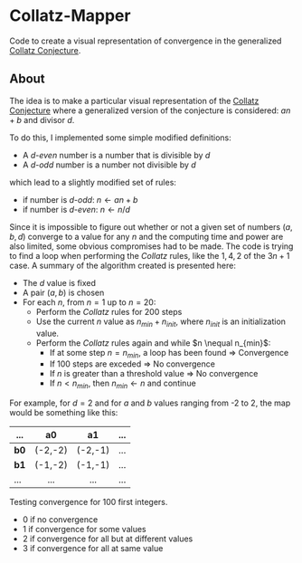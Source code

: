 # Collatz-Mapper
Code to create a visual representation of convergence in the generalized [Collatz Conjecture](https://en.wikipedia.org/wiki/Collatz_conjecture "Collatz Conjecture").

## About
The idea is to make a particular visual representation of the [Collatz Conjecture](https://en.wikipedia.org/wiki/Collatz_conjecture "Collatz Conjecture") where a generalized version of the conjecture is considered: $a n + b$ and divisor $d$.

To do this, I implemented some simple modified definitions:
* A _d-even_ number is a number that is divisible by $d$
* A _d-odd_ number is a number not divisible by $d$

which lead to a slightly modified set of rules:
* if number is _d-odd_: $n \leftarrow an+b$
* if number is _d-even_: $n \leftarrow n/d$

Since it is impossible to figure out whether or not a given set of numbers $(a, b, d)$ converge to a value for any $n$ and the computing time and power are also limited, some obvious compromises had to be made. The code is trying to find a loop when performing the _Collatz_ rules, like the $1, 4, 2$ of the $3n+1$ case. A summary of the algorithm created is presented here:
* The $d$ value is fixed
* A pair $(a, b)$ is chosen
* For each $n$, from $n=1$ up to $n=20$:
  * Perform the _Collatz_ rules for 200 steps
  * Use the current $n$ value as $n_{min}+n_{init}$, where $n_{init}$ is an initialization value.
  * Perform the _Collatz_ rules again and while $n \nequal n_{min}$:
    * If at some step $n = n_{min}$, a loop has been found $\Rightarrow$ Convergence
    * If 100 steps are exceded $\Rightarrow$ No convergence
    * If $n$ is greater than a threshold value $\Rightarrow$ No convergence
    * If $n < n_{min}$, then $n_{min} \leftarrow n$ and continue


For example, for $d=2$ and for $a$ and $b$ values ranging from -2 to 2, the map would be something like this:

| ... | **a0**        | **a1**           | ...  |
| ----- | :-------------: |:-------------:| :-----:|
| **b0** | (-2,-2)      | (-2,-1) | ... |
| **b1** | (-1,-2)      | (-1,-1)      |  ... |
| ... | ... | ...      |   ... |


Testing convergence for 100 first integers.
* 0 if no convergence
* 1 if convergence for some values
* 2 if convergence for all but at different values
* 3 if convergence for all at same value
